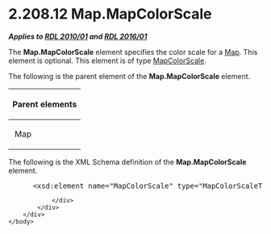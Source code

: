 <html dir="LTR" xmlns:mshelp="http://msdn.microsoft.com/mshelp" xmlns:ddue="http://ddue.schemas.microsoft.com/authoring/2003/5" xmlns:xlink="http://www.w3.org/1999/xlink" xmlns:tool="http://www.microsoft.com/tooltip">
    <head>
        <meta http-equiv="Content-Type" content="text/html; CHARSET=utf-8"></meta>
        <meta name="save" content="history"></meta>
        <title>2.208.12 Map.MapColorScale</title>
        <xml>
            <mshelp:toctitle title="2.208.12 Map.MapColorScale"></mshelp:toctitle>
            <mshelp:rltitle title="[MS-RDL]: Map.MapColorScale"></mshelp:rltitle>
            <mshelp:keyword index="A" term="d815c530-675e-457e-8c21-06b0d39efa59"></mshelp:keyword>
            <mshelp:attr name="DCSext.ContentType" value="open specification"></mshelp:attr>
            <mshelp:attr name="AssetID" value="d815c530-675e-457e-8c21-06b0d39efa59"></mshelp:attr>
            <mshelp:attr name="TopicType" value="kbRef"></mshelp:attr>
            <mshelp:attr name="DCSext.Title" value="[MS-RDL]: Map.MapColorScale" />
        </xml>
    </head>
    <body>
        <div id="header">
            <h1 class="heading">2.208.12 Map.MapColorScale</h1>
        </div>
        <div id="mainSection">
            <div id="mainBody">
                <div id="allHistory" class="saveHistory"></div>
                <div id="sectionSection0" class="section" name="collapseableSection">
                    

<p><b><i>Applies to </i></b><a href="3428e690-a348-4ec7-8a6a-8efb42d2cdee.htm"><b><i>RDL 2010/01</i></b></a><b><i>
and </i></b><a href="52ce3983-2bfc-4e72-9359-42aaf5fe4509.htm"><b><i>RDL 2016/01</i></b></a></p>

<p>The <b>Map.MapColorScale</b> element specifies the color
scale for a <a href="fd166dd8-6772-4507-b3f6-50a2b7cfd6ac.htm">Map</a>. This
element is optional. This element is of type <a href="fc14b477-a2d2-4048-843d-6a19beeb30bf.htm">MapColorScale</a>.</p>

<p>The following is the parent element of the <b>Map.MapColorScale</b>
element.</p>

<table>
 <thead>
  <tr>
   <th>
   <p>Parent elements</p>
   </th>
  </tr>
 </thead>
 <tr>
  <td>
  <p> Map</p>
  </td>
 </tr>
</table>

<p>The following is the XML Schema definition of the <b>Map.MapColorScale</b>
element.           </p>

<dl>
<dd>
<div><pre> &lt;xsd:element name=&quot;MapColorScale&quot; type=&quot;MapColorScaleType&quot; minOccurs=&quot;0&quot; /&gt;
</pre></div>
</dd></dl>


                </div>
            </div>
        </div>
    </body>
</html>